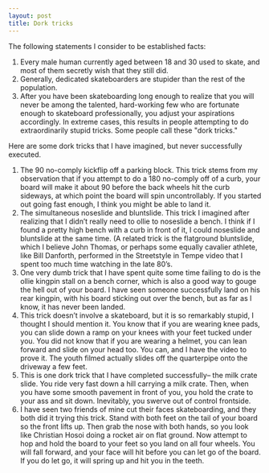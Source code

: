 ```yaml
--- 
layout: post
title: Dork tricks
---
```

The following statements I consider to be established facts:

1. Every male human currently aged between 18 and 30 used to skate, and most of them secretly wish that they still did.
2. Generally, dedicated skateboarders are stupider than the rest of the population.
3. After you have been skateboarding long enough to realize that you will never be among the talented, hard-working few who are fortunate enough to skateboard professionally, you adjust your aspirations accordingly. In extreme cases, this results in people attempting to do extraordinarily stupid tricks. Some people call these "dork tricks."

Here are some dork tricks that I have imagined, but never successfully executed.

1. The 90 no-comply kickflip off a parking block. This trick stems from my observation that if you attempt to do a 180 no-comply off of a curb, your board will make it about 90 before the back wheels hit the curb sideways, at which point the board will spin uncontrollably. If you started out going fast enough, I think you might be able to land it.
2. The simultaneous noseslide and bluntslide. This trick I imagined after realizing that I didn&#8217;t really need to ollie to noseslide a bench. I think if I found a pretty high bench with a curb in front of it, I could noseslide and bluntslide at the same time. (A related trick is the flatground bluntslide, which I believe John Thomas, or perhaps some equally cavalier athlete, like Bill Danforth, performed in the Streetstyle in Tempe video that I spent too much time watching in the late 80&#8217;s.
3. One very dumb trick that I have spent quite some time failing to do is the ollie kingpin stall on a bench corner, which is also a good way to gouge the hell out of your board. I have seen someone successfully land on his rear kingpin, with his board sticking out over the bench, but as far as I know, it has never been landed.
4. This trick doesn&#8217;t involve a skateboard, but it is so remarkably stupid, I thought I should mention it. You know that if you are wearing knee pads, you can slide down a ramp on your knees with your feet tucked under you. You did not know that if you are wearing a helmet, you can lean forward and slide on your head too. You can, and I have the video to prove it. The youth filmed actually slides off the quarterpipe onto the driveway a few feet.
5. This is one dork trick that I have completed successfully&#8211; the milk crate slide. You ride very fast down a hill carrying a milk crate. Then, when you have some smooth pavement in front of you, you hold the crate to your ass and sit down. Inevitably, you swerve out of control frontside.
6. I have seen two friends of mine cut their faces skateboarding, and they both did it trying this trick. Stand with both feet on the tail of your board so the front lifts up. Then grab the nose with both hands, so you look like Christian Hosoi doing a rocket air on flat ground. Now attempt to hop and hold the board to your feet so you land on all four wheels. You will fall forward, and your face will hit before you can let go of the board. If you do let go, it will spring up and hit you in the teeth.
